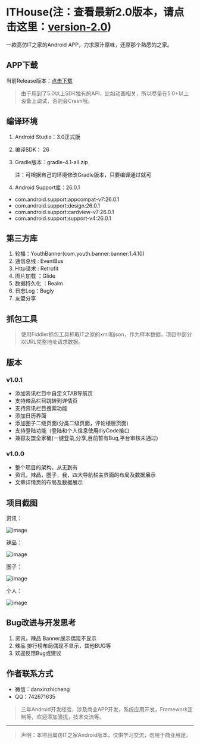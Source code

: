 
# ITHouse(注：查看最新2.0版本，请点击这里：[version-2.0](https://github.com/danxinzhicheng/IThouse/tree/version-2.0))

一款高仿IT之家的Android APP，力求原汁原味，还原那个熟悉的之家。

## APP下载

当前Release版本：[点击下载](https://github.com/danxinzhicheng/IThouse/blob/master/app/release/app-release.apk?raw=true)

> 由于用到了5.0以上SDK独有的API，比如动画相关，所以尽量在5.0+以上设备上调试，否则会Crash哦。

## 编译环境

1. Android Studio：3.0正式版
2. 编译SDK： 26
3. Gradle版本：gradle-4.1-all.zip

   注：可根据自己的环境修改Gradle版本，只要编译通过就可

4. Android Support库：26.0.1

- com.android.support:appcompat-v7:26.0.1
- com.android.support:design:26.0.1
- com.android.support:cardview-v7:26.0.1
- com.android.support:support-v4:26.0.1


## 第三方库

1. 轮播：YouthBanner(com.youth.banner:banner:1.4.10)
2. 通信总线 : EventBus
3. Http请求 : Retrofit
4. 图片加载 ：Glide
5. 数据持久化 ：Realm
6. 日志Log：Bugly
7. 友盟分享

## 抓包工具

  > 使用Fiddler抓包工具抓取IT之家的xml和json，作为样本数据，项目中部分以URL完整地址请求数据。

## 版本
### v1.0.1
- 添加资讯栏目中自定义TAB导航页
- 支持辣品栏目跳转到详情页
- 支持资讯栏目搜索功能
- 添加日历界面
- 添加圈子二级页面(分类二级页面，评论楼层页面)
- 支持登陆功能（登陆和个人信息使用diyCode接口
- 兼容友盟全家桶(一键登录,分享,目前暂有Bug,平台审核未通过)

### v1.0.0
- 整个项目的架构，从无到有
- 资讯，辣品，圈子，我，四大导航栏主界面的布局及数据展示
- 文章详情页的布局及数据展示

## 项目截图
资讯：

![image](https://raw.githubusercontent.com/danxinzhicheng/IThouse/master/Screenshots/Screenshot_1.png)

辣品：

![image](https://raw.githubusercontent.com/danxinzhicheng/IThouse/master/Screenshots/Screenshot_2.png)

圈子：

![image](https://raw.githubusercontent.com/danxinzhicheng/IThouse/master/Screenshots/Screenshot_3.png)

个人：

![image](https://raw.githubusercontent.com/danxinzhicheng/IThouse/master/Screenshots/Screenshot_4.png)

## Bug改进与开发思考
1. 资讯，辣品 Banner展示偶现不显示
2. 辣品 排行榜布局偶现不显示，其他BUG等
3. 欢迎反馈Bug或建议

## 作者联系方式
- 微信：danxinzhicheng
- QQ：742671635
> 三年Android开发经验，涉及商业APP开发，系统应用开发，Framework定制等，欢迎添加骚扰，技术交流等。

****
> 声明：本项目属仿IT之家Android版本，仅供学习交流，勿用于商业用途。

